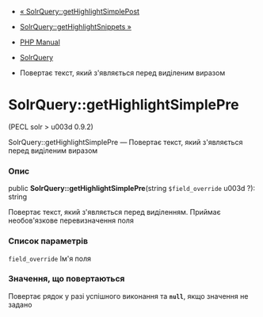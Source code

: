 - [«
SolrQuery::getHighlightSimplePost](solrquery.gethighlightsimplepost.md)
- [SolrQuery::getHighlightSnippets
»](solrquery.gethighlightsnippets.md)

- [PHP Manual](index.md)
- [SolrQuery](class.solrquery.md)
- Повертає текст, який з'являється перед виділеним виразом

# SolrQuery::getHighlightSimplePre

(PECL solr \> u003d 0.9.2)

SolrQuery::getHighlightSimplePre — Повертає текст, який з'являється
перед виділеним виразом

### Опис

public **SolrQuery::getHighlightSimplePre**(string `$field_override` u003d
?): string

Повертає текст, який з'являється перед виділенням.
Приймає необов'язкове перевизначення поля

### Список параметрів

`field_override`
Ім'я поля

### Значення, що повертаються

Повертає рядок у разі успішного виконання та **`null`**, якщо
значення не задано
